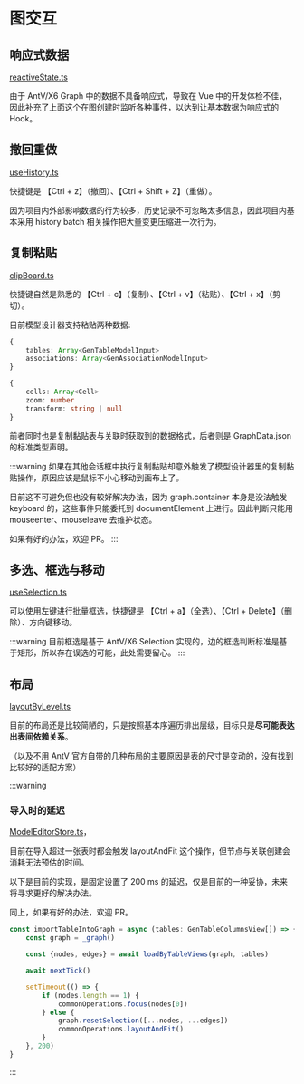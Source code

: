 # 图交互

## 响应式数据

[reactiveState.ts](https://github.com/pot-mot/jimmer-code-gen-vue3/blob/multi_column_ref/src/components/business/graphEditor/common/reactiveState.ts)

由于 AntV/X6 Graph 中的数据不具备响应式，导致在 Vue 中的开发体检不佳，因此补充了上面这个在图创建时监听各种事件，以达到让基本数据为响应式的 Hook。

## 撤回重做

[useHistory.ts](https://github.com/pot-mot/jimmer-code-gen-vue3/blob/multi_column_ref/src/components/business/graphEditor/history/useHistory.ts)

快捷键是 【Ctrl + z】（撤回）、【Ctrl + Shift + Z】（重做）。

因为项目内外部影响数据的行为较多，历史记录不可忽略太多信息，因此项目内基本采用 history batch 相关操作把大量变更压缩进一次行为。

## 复制粘贴

[clipBoard.ts](https://github.com/pot-mot/jimmer-code-gen-vue3/blob/multi_column_ref/src/components/business/modelGraphEditor/clipBoard.ts)

快捷键自然是熟悉的 【Ctrl + c】（复制）、【Ctrl + v】（粘贴）、【Ctrl + x】（剪切）。

目前模型设计器支持粘贴两种数据:

```typescript
{
    tables: Array<GenTableModelInput> 
    associations: Array<GenAssociationModelInput>
}
```

```typescript
{
    cells: Array<Cell>
    zoom: number
    transform: string | null
}
```

前者同时也是复制黏贴表与关联时获取到的数据格式，后者则是 GraphData.json 的标准类型声明。

:::warning
如果在其他会话框中执行复制黏贴却意外触发了模型设计器里的复制黏贴操作，原因应该是鼠标不小心移动到画布上了。

目前这不可避免但也没有较好解决办法，因为 graph.container 本身是没法触发 keyboard 的，这些事件只能委托到 documentElement 上进行。因此判断只能用 mouseenter、mouseleave 去维护状态。

如果有好的办法，欢迎 PR。
:::

## 多选、框选与移动

[useSelection.ts](https://github.com/pot-mot/jimmer-code-gen-vue3/blob/multi_column_ref/src/components/business/graphEditor/selection/useSelection.ts)

可以使用左键进行批量框选，快捷键是 【Ctrl + a】（全选）、【Ctrl + Delete】（删除）、方向键移动。

:::warning
目前框选是基于 AntV/X6 Selection 实现的，边的框选判断标准是基于矩形，所以存在误选的可能，此处需要留心。
:::

## 布局

[layoutByLevel.ts](https://github.com/pot-mot/jimmer-code-gen-vue3/blob/multi_column_ref/src/components/business/graphEditor/layout/layoutByLevel.ts)

目前的布局还是比较简陋的，只是按照基本序遍历排出层级，目标只是**尽可能表达出表间依赖关系**。

（以及不用 AntV 官方自带的几种布局的主要原因是表的尺寸是变动的，没有找到比较好的适配方案）

:::warning
### 导入时的延迟

[ModelEditorStore.ts](https://github.com/pot-mot/jimmer-code-gen-vue3/blob/multi_column_ref/src/components/pages/ModelEditor/store/ModelEditorStore.ts)，

目前在导入超过一张表时都会触发 layoutAndFit 这个操作，但节点与关联创建会消耗无法预估的时间。

以下是目前的实现，是固定设置了 200 ms 的延迟，仅是目前的一种妥协，未来将寻求更好的解决办法。

同上，如果有好的办法，欢迎 PR。

```typescript
const importTableIntoGraph = async (tables: GenTableColumnsView[]) => {
    const graph = _graph()

    const {nodes, edges} = await loadByTableViews(graph, tables)

    await nextTick()

    setTimeout(() => {
        if (nodes.length == 1) {
            commonOperations.focus(nodes[0])
        } else {
            graph.resetSelection([...nodes, ...edges])
            commonOperations.layoutAndFit()
        }
    }, 200)
}
```
:::

